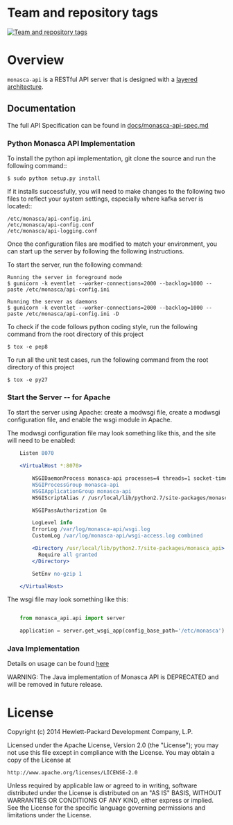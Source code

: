 Team and repository tags
========================

[![Team and repository tags](https://governance.openstack.org/tc/badges/monasca-api.svg)](https://governance.openstack.org/tc/reference/tags/index.html)

<!-- Change things from this point on -->

# Overview

`monasca-api` is a RESTful API server that is designed with a [layered architecture](https://en.wikipedia.org/wiki/Multilayered_architecture).


## Documentation

The full API Specification can be found in [docs/monasca-api-spec.md](docs/monasca-api-spec.md)


### Python Monasca API Implementation


To install the python api implementation, git clone the source and run the
following command::

    $ sudo python setup.py install

If it installs successfully, you will need to make changes to the following
two files to reflect your system settings, especially where kafka server is
located::

    /etc/monasca/api-config.ini
    /etc/monasca/api-config.conf
    /etc/monasca/api-logging.conf

Once the configuration files are modified to match your environment, you can start
up the server by following the following instructions.

To start the server, run the following command:

    Running the server in foreground mode
    $ gunicorn -k eventlet --worker-connections=2000 --backlog=1000 --paste /etc/monasca/api-config.ini

    Running the server as daemons
    $ gunicorn -k eventlet --worker-connections=2000 --backlog=1000 --paste /etc/monasca/api-config.ini -D

To check if the code follows python coding style, run the following command
from the root directory of this project

    $ tox -e pep8

To run all the unit test cases, run the following command from the root
directory of this project

    $ tox -e py27

### Start the Server -- for Apache

To start the server using Apache: create a modwsgi file,
create a modwsgi configuration file, and enable the wsgi module
in Apache.

The modwsgi configuration file may look something like this, and the site will need to be enabled:

```apache
    Listen 8070

    <VirtualHost *:8070>

        WSGIDaemonProcess monasca-api processes=4 threads=1 socket-timeout=120 user=mon-api group=monasca python-path=/usr/local/lib/python2.7/site-packages
        WSGIProcessGroup monasca-api
        WSGIApplicationGroup monasca-api
        WSGIScriptAlias / /usr/local/lib/python2.7/site-packages/monasca_api/api/wsgi/monasca_api.py

        WSGIPassAuthorization On

        LogLevel info
        ErrorLog /var/log/monasca-api/wsgi.log
        CustomLog /var/log/monasca-api/wsgi-access.log combined

        <Directory /usr/local/lib/python2.7/site-packages/monasca_api>
          Require all granted
        </Directory>

        SetEnv no-gzip 1

    </VirtualHost>

```

The wsgi file may look something like this:

```py

    from monasca_api.api import server

    application = server.get_wsgi_app(config_base_path='/etc/monasca')

```
### Java Implementation

Details on usage can be found [here](/docs/java.md)

WARNING: The Java implementation of Monasca API is DEPRECATED and will be removed in future release.

# License

Copyright (c) 2014 Hewlett-Packard Development Company, L.P.

Licensed under the Apache License, Version 2.0 (the "License");
you may not use this file except in compliance with the License.
You may obtain a copy of the License at

    http://www.apache.org/licenses/LICENSE-2.0

Unless required by applicable law or agreed to in writing, software
distributed under the License is distributed on an "AS IS" BASIS,
WITHOUT WARRANTIES OR CONDITIONS OF ANY KIND, either express or
implied.
See the License for the specific language governing permissions and
limitations under the License.
